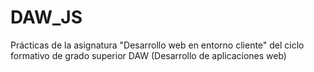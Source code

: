 # DAW_JS
Prácticas de la asignatura "Desarrollo web en entorno cliente" del ciclo formativo de grado superior DAW (Desarrollo de aplicaciones web)
